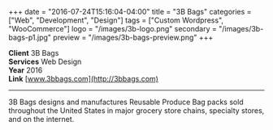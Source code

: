 +++
date = "2016-07-24T15:16:04-04:00"
title = "3B Bags"
categories = ["Web", "Development", "Design"]
tags = ["Custom Wordpress", "WooCommerce"]
logo = "/images/3b-logo.png"
secondary = "/images/3b-bags-p1.jpg"
preview = "/images/3b-bags-preview.png"
+++

**Client**  3B Bags  
**Services**  Web Design  
**Year**  2016  
**Link**  [www.3bbags.com](http://3bbags.com)

***

3B Bags designs and manufactures Reusable Produce Bag packs sold throughout the United States in major grocery store chains, specialty stores, and on the internet.
